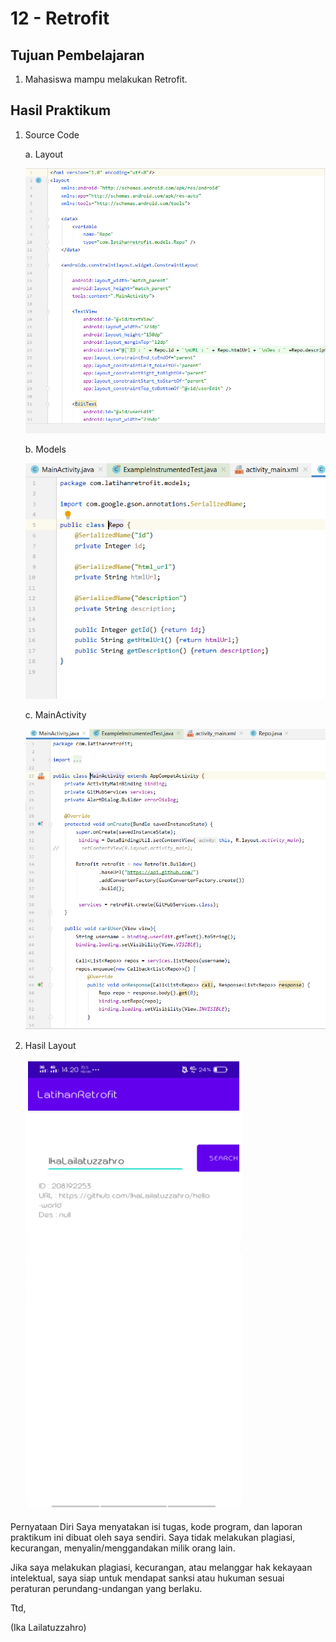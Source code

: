 # 12 - Retrofit

## Tujuan Pembelajaran
1. Mahasiswa mampu melakukan Retrofit.

## Hasil Praktikum

1. Source Code

    a. Layout

   ![contoh gambar](img/1.PNG)


    b. Models

   ![contoh gambar](img/2.PNG)


    c. MainActivity

   ![contoh gambar](img/3.PNG)



2. Hasil Layout

     ![contoh gambar](img/4.PNG)




Pernyataan Diri
Saya menyatakan isi tugas, kode program, dan laporan praktikum ini dibuat oleh saya sendiri. Saya tidak melakukan plagiasi, kecurangan, menyalin/menggandakan milik orang lain.

Jika saya melakukan plagiasi, kecurangan, atau melanggar hak kekayaan intelektual, saya siap untuk mendapat sanksi atau hukuman sesuai peraturan perundang-undangan yang berlaku.

Ttd,

(Ika Lailatuzzahro)